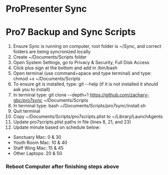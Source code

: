 # ProPresenter Sync

# Pro7 Backup and Sync Scripts
1. Ensure Sync is running on computer, root folder is ~/Sync, and correct folders are being syncronized locally
1. Create ~/Documents/Scripts folder
1. Open System Settings, go to Privacy & Security, Full Disk Access
1. Click plus sign at the bottom and add in /bin/bash
1. Open terminal (use command+space and type terminal) and type: chmod +x ~/Documents/Scripts
1. To ensure git is installed, type: git --help (if it is not installed it should ask you to install)
1. In terminal type: git clone --depth=1 https://github.com/zachary-gbc/pro7sync ~/Documents/Scripts
1. In terminal type: bash ~/Documents/Scripts/pro7sync/install.sh
1. Quit terminal
1. Copy ~/Documents/Scripts/pro7scripts.plist to ~/Library/LaunchAgents
1. Update pro7scripts.plist paths in file (lines 8, 21, and 23)
1. Update minute based on schedule below:
  - Sanctuary Mac: 0 & 30
  - Youth Room Mac: 10 & 40
  - Staff Wing Mac: 15 & 45
  - Other Laptops: 20 & 50

### Reboot Computer after finishing steps above
